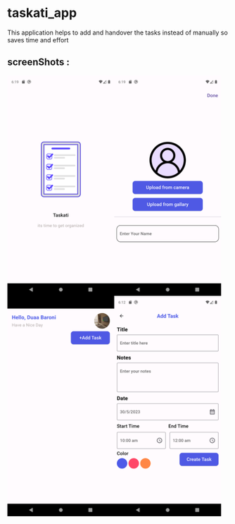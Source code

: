 # taskati_app
  This application helps to add and handover the tasks instead of manually so saves time and effort 
## screenShots :
 <div style= "display: flex; flex-direction: row;">
 <img src="https://github.com/DuaaBaroni/task_app/blob/main/screenshot/splash.png" height="500">
 <img src="https://github.com/DuaaBaroni/task_app/blob/main/screenshot/upload.png" height="500">
 </div>

  <div style= "display: flex; flex-direction: row;">
 <img src="https://github.com/DuaaBaroni/task_app/blob/main/screenshot/home.png" height="500">
 <img src="https://github.com/DuaaBaroni/task_app/blob/main/screenshot/addTask.png" height="500">
  </div>

